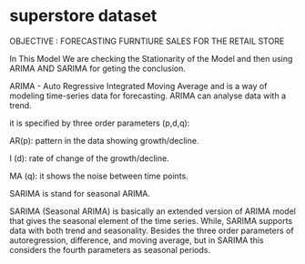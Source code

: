 # superstore dataset
OBJECTIVE : FORECASTING FURNTIURE SALES FOR THE RETAIL STORE

In This Model We are checking the Stationarity of the Model and then using ARIMA AND SARIMA for geting the conclusion.

ARIMA - Auto Regressive Integrated Moving Average and is a way of modeling time-series data for forecasting. ARIMA can analyse data with a trend.

it is specified by three order parameters (p,d,q):

AR(p): pattern in the data showing growth/decline.

I (d): rate of change of the growth/decline.

MA (q): it shows the noise between time points.

SARIMA is stand for seasonal ARIMA.

SARIMA (Seasonal ARIMA) is basically an extended version of ARIMA model that gives the seasonal element of the time series. While, SARIMA supports data with both trend and seasonality. Besides the three order parameters of autoregression, difference, and moving average, but in SARIMA this considers the fourth parameters as seasonal periods. 
